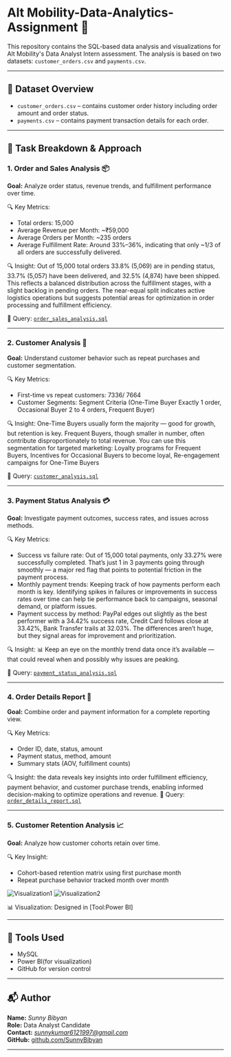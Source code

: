 
# Alt Mobility-Data-Analytics-Assignment 🚀

This repository contains the SQL-based data analysis and visualizations for Alt Mobility's Data Analyst Intern assessment. The analysis is based on two datasets: `customer_orders.csv` and `payments.csv`.

---

## 📁 Dataset Overview

- `customer_orders.csv` – contains customer order history including order amount and order status.
- `payments.csv` – contains payment transaction details for each order.

---

## 📌 Task Breakdown & Approach

### 1. Order and Sales Analysis 📦

**Goal:** Analyze order status, revenue trends, and fulfillment performance over time.

🔍 Key Metrics:
- Total orders: 15,000
- Average Revenue per Month: ~₹59,000
- Average Orders per Month: ~235 orders
- Average Fulfillment Rate: Around 33%–36%, indicating that only ~1/3 of all orders are successfully delivered.

🔍 Insight: Out of 15,000 total orders 33.8% (5,069) are in pending status, 33.7% (5,057) have been delivered, and 32.5% (4,874) have been shipped. This reflects a balanced distribution across the fulfillment stages, with a slight backlog in pending orders. 
The near-equal split indicates active logistics operations but suggests potential areas for optimization in order processing and fulfillment efficiency.

📄 Query: [`order_sales_analysis.sql`](SQL/order_sales_analysis.sql)

---

### 2. Customer Analysis 👥

**Goal:** Understand customer behavior such as repeat purchases and customer segmentation.

🔍 Key Metrics:
- First-time vs repeat customers: 7336/ 7664
- Customer Segments: Segment	Criteria (One-Time Buyer	Exactly 1 order, Occasional Buyer	2 to 4 orders, Frequent Buyer)

🔍 Insight: One-Time Buyers usually form the majority — good for growth, but retention is key. Frequent Buyers, though smaller in number, often contribute disproportionately to total revenue.
You can use this segmentation for targeted marketing: Loyalty programs for Frequent Buyers, Incentives for Occasional Buyers to become loyal, Re-engagement campaigns for One-Time Buyers

📄 Query: [`customer_analysis.sql`](SQL/customer_analysis.sql)

---

### 3. Payment Status Analysis 💳

**Goal:** Investigate payment outcomes, success rates, and issues across methods.

🔍 Key Metrics:
- Success vs failure rate: Out of 15,000 total payments, only 33.27% were successfully completed. That’s just 1 in 3 payments going through smoothly — a major red flag that points to potential friction in the payment process.
- Monthly payment trends: Keeping track of how payments perform each month is key. Identifying spikes in failures or improvements in success rates over time can help tie performance back to campaigns, seasonal demand, or platform issues.
- Payment success by method: PayPal edges out slightly as the best performer with a 34.42% success rate, Credit Card follows close at 33.42%, Bank Transfer trails at 32.03%.
The differences aren’t huge, but they signal areas for improvement and prioritization.

🔍 Insight: 📊 Keep an eye on the monthly trend data once it’s available — that could reveal when and possibly why issues are peaking.


📄 Query: [`payment_status_analysis.sql`](SQL/payment_status_analysis.sql)

---

### 4. Order Details Report 📑

**Goal:** Combine order and payment information for a complete reporting view.

🔍 Key Metrics:
- Order ID, date, status, amount
- Payment status, method, amount
- Summary stats (AOV, fulfillment counts)

🔍 Insight: the data reveals key insights into order fulfillment efficiency, payment behavior, and customer purchase trends, enabling informed decision-making to optimize operations and revenue.
📄 Query: [`order_details_report.sql`](SQL/order_details_report.sql)

---

### 5. Customer Retention Analysis 📈

**Goal:** Analyze how customer cohorts retain over time.

🔍 Key Insight:
- Cohort-based retention matrix using first purchase month
- Repeat purchase behavior tracked month over month

![Visualization1](Visualizations/%20Customer%20Retention%20Analysis1.png)
![Visualization2](Visualizations/%20Customer%20Retention%20Analysis1.png)

📊 Visualization: Designed in [Tool:Power BI]

---

## 🔧 Tools Used

- MySQL
- Power BI(for visualization)
- GitHub for version control

---

## 📬 Author

**Name:** *Sunny Bibyan*  
**Role:** Data Analyst Candidate  
**Contact:** *sunnykumar6121997@gmail.com*  
**GitHub:** [github.com/SunnyBibyan](https://github.com/SunnyBibyan)

---

